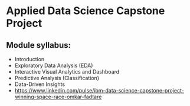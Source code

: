 # Applied Data Science Capstone Project
## Module syllabus:
- Introduction
- Exploratory Data Analysis (EDA)
- Interactive Visual Analytics and Dashboard
- Predictive Analysis (Classification)
- Data-Driven Insights
- https://www.linkedin.com/pulse/ibm-data-science-capstone-project-winning-space-race-omkar-fadtare

